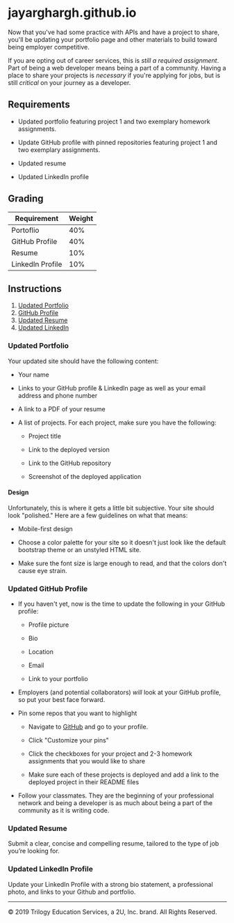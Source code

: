 # jayarghargh.github.io

Now that you've had some practice with APIs and have a project to share, you'll be updating your portfolio page and other materials to build toward being employer competitive.

If you are opting out of career services, this is *still a required assignment*. Part of being a web developer means being a part of a community. Having a place to share your projects is *necessary* if you're applying for jobs, but is still *critical* on your journey as a developer.


## Requirements

* Updated portfolio featuring project 1 and two exemplary homework assignments.

* Update GitHub profile with pinned repositories featuring project 1 and two exemplary assignments.

* Updated resume

* Updated LinkedIn profile


## Grading

| Requirement      | Weight |
|---               |---     |
| Portoflio        | 40%    |
| GitHub Profile   | 40%    |
| Resume           | 10%    |
| LinkedIn Profile | 10%    |


## Instructions

1. [Updated Portfolio](#updated-portfolio)
2. [GitHub Profile](#updated-github-profile)
3. [Updated Resume](#updated-resume)
4. [Updated LinkedIn](#updated-linkedin)

### Updated Portfolio

Your updated site should have the following content:

* Your name

* Links to your GitHub profile & LinkedIn page as well as your email address and phone number

* A link to a PDF of your resume

* A list of projects. For each project, make sure you have the following:

    * Project title

    * Link to the deployed version

    * Link to the GitHub repository

    * Screenshot of the deployed application


#### Design

Unfortunately, this is where it gets a little bit subjective. Your site should look
"polished." Here are a few guidelines on what that means:

* Mobile-first design

* Choose a color palette for your site so it doesn't just look like
  the default bootstrap theme or an unstyled HTML site.

* Make sure the font size is large enough to read, and that the colors don't cause eye strain.


### Updated GitHub Profile

* If you haven't yet, now is the time to update the following in your GitHub profile:

    * Profile picture

    * Bio

    * Location

    * Email

    * Link to your portfolio

* Employers (and potential collaborators) _will_ look at your GitHub profile, so put your best face forward.

* Pin some repos that you want to highlight

    * Navigate to [GitHub](https://github.com/) and go to your profile.

    * Click "Customize your pins"

    * Click the checkboxes for your project and 2-3 homework assignments that you would like to share

    * Make sure each of these projects is deployed and add a link to the deployed project in their README files

* Follow your classmates. They are the beginning of your professional network and being a developer is as much about being a part of the community as it is writing code.


### Updated Resume

Submit a clear, concise and compelling resume, tailored to the type of job you’re looking for.


### Updated LinkedIn Profile

Update your LinkedIn Profile with a strong bio statement, a professional photo, and links to your Github and portfolio.


- - -
© 2019 Trilogy Education Services, a 2U, Inc. brand. All Rights Reserved.
